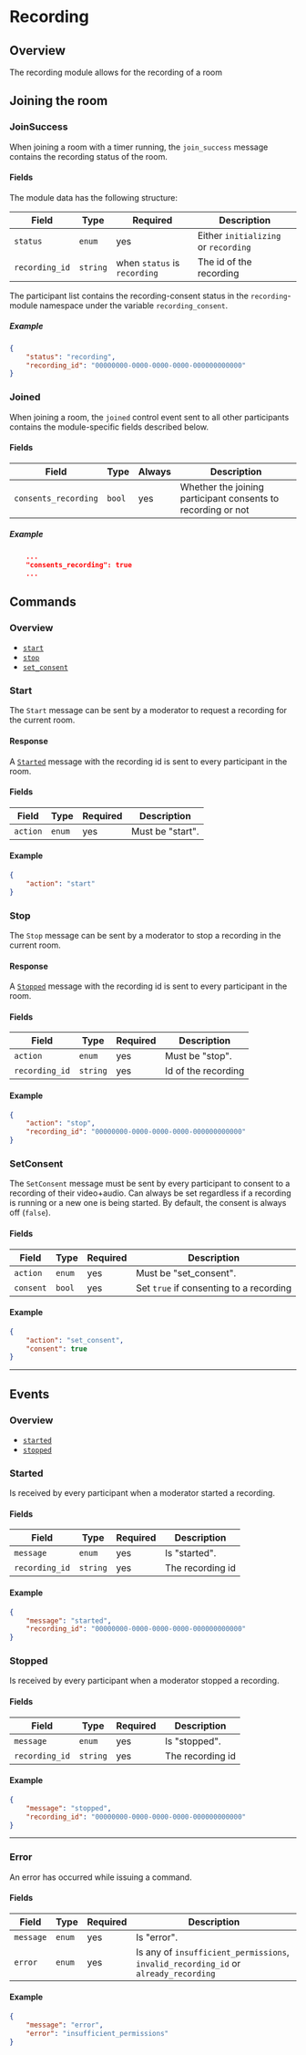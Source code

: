 # Recording

## Overview

The recording module allows for the recording of a room

## Joining the room

### JoinSuccess

When joining a room with a timer running, the `join_success` message contains the recording status of the room.

#### Fields

The module data has the following structure:

| Field          | Type     | Required                     | Description                          |
| -------------- | -------- | ---------------------------- | ------------------------------------ |
| `status`       | `enum`   | yes                          | Either `initializing` or `recording` |
| `recording_id` | `string` | when `status` is `recording` | The id of the recording              |

The participant list contains the recording-consent status in the `recording`-module namespace under the variable
`recording_consent`.

##### Example

```json
{
    "status": "recording",
    "recording_id": "00000000-0000-0000-0000-000000000000"
}
```

### Joined

When joining a room, the `joined` control event sent to all other participants contains the module-specific fields described below.

#### Fields

| Field                | Type   | Always | Description                                                  |
| -------------------- | ------ | ------ | ------------------------------------------------------------ |
| `consents_recording` | `bool` | yes    | Whether the joining participant consents to recording or not |

##### Example

```json
    ...
    "consents_recording": true
    ...

```

## Commands

### Overview

- [`start`](#start)
- [`stop`](#stop)
- [`set_consent`](#SetConsent)

### Start

The `Start` message can be sent by a moderator to request a recording for the current room.

#### Response

A [`Started`](#started) message with the recording id is sent to every participant in the room.

#### Fields

| Field    | Type   | Required | Description      |
| -------- | ------ | -------- | ---------------- |
| `action` | `enum` | yes      | Must be "start". |

#### Example

```json
{
    "action": "start"
}
```

### Stop

The `Stop` message can be sent by a moderator to stop a recording in the current room.

#### Response

A [`Stopped`](#stopped) message with the recording id is sent to every participant in the room.

#### Fields

| Field          | Type     | Required | Description         |
| -------------- | -------- | -------- | ------------------- |
| `action`       | `enum`   | yes      | Must be "stop".     |
| `recording_id` | `string` | yes      | Id of the recording |

#### Example

```json
{
    "action": "stop",
    "recording_id": "00000000-0000-0000-0000-000000000000"
}
```

### SetConsent

The `SetConsent` message must be sent by every participant to consent to a recording of their video+audio.
Can always be set regardless if a recording is running or a new one is being started.
By default, the consent is always off (`false`).

#### Fields

| Field     | Type   | Required | Description                             |
| --------- | ------ | -------- | --------------------------------------- |
| `action`  | `enum` | yes      | Must be "set_consent".                  |
| `consent` | `bool` | yes      | Set `true` if consenting to a recording |

#### Example

```json
{
    "action": "set_consent",
    "consent": true
}
```

---

## Events

### Overview

- [`started`](#started)
- [`stopped`](#stopped)

### Started

Is received by every participant when a moderator started a recording.

#### Fields

| Field          | Type     | Required | Description      |
| -------------- | -------- | -------- | ---------------- |
| `message`      | `enum`   | yes      | Is "started".    |
| `recording_id` | `string` | yes      | The recording id |

#### Example

```json
{
    "message": "started",
    "recording_id": "00000000-0000-0000-0000-000000000000"
}
```

### Stopped

Is received by every participant when a moderator stopped a recording.

#### Fields

| Field          | Type     | Required | Description      |
| -------------- | -------- | -------- | ---------------- |
| `message`      | `enum`   | yes      | Is "stopped".    |
| `recording_id` | `string` | yes      | The recording id |

#### Example

```json
{
    "message": "stopped",
    "recording_id": "00000000-0000-0000-0000-000000000000"
}
```

---

### Error

An error has occurred while issuing a command.

#### Fields

| Field     | Type   | Required | Description                                                                         |
| --------- | ------ | -------- | ----------------------------------------------------------------------------------- |
| `message` | `enum` | yes      | Is "error".                                                                         |
| `error`   | `enum` | yes      | Is any of `insufficient_permissions`, `invalid_recording_id` or `already_recording` |

#### Example

```json
{
    "message": "error",
    "error": "insufficient_permissions"
}
```
